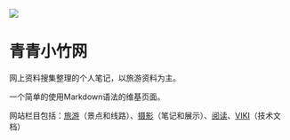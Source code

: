 ![](https://raw.staticdn.net/szqq0512/Pic/main/img/202202112050167.webp)

# 青青小竹网  
  
网上资料搜集整理的个人笔记，以旅游资料为主。  

一个简单的使用Markdown语法的维基页面。  

网站栏目包括：[旅游](旅游/vx.json)（景点和线路）、[摄影](摄影/vx.json)（笔记和展示）、[阅读](阅读/vx.json)、[VIKI](viki/vx.json)（技术文档）